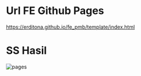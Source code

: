 # Url FE Github Pages

https://erditona.github.io/fe_pmb/template/index.html

# SS Hasil

![pages](https://github.com/erditona/Pemrog3WebService/blob/main/Week6/Tugas/1214031/fe_pmb.png)
